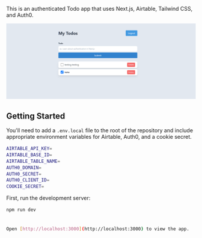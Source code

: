 This is an authenticated Todo app that uses Next.js, Airtable, Tailwind CSS, and Auth0.

![Screenshot of App](./public/demo.PNG)

## Getting Started

You'll need to add a `.env.local` file to the root of the repository and include appropriate environment variables for Airtable, Auth0, and a cookie secret.

```bash
AIRTABLE_API_KEY=
AIRTABLE_BASE_ID=
AIRTABLE_TABLE_NAME=
AUTH0_DOMAIN=
AUTH0_SECRET=
AUTH0_CLIENT_ID=
COOKIE_SECRET=
```

First, run the development server:

```bash
npm run dev


Open [http://localhost:3000](http://localhost:3000) to view the app.
```
